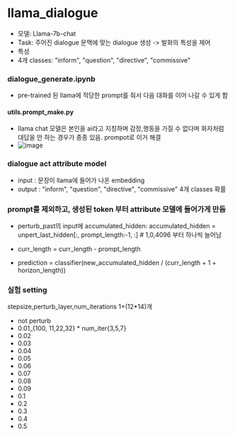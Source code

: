 # llama_dialogue

- 모델: Llama-7b-chat
- Task: 주어진 dialogue 문맥에 맞는 dialogue 생성 -> 발화의 특성을 제어 
- 특성
- 4개 classes: "inform", "question", "directive", "commissive"

### dialogue_generate.ipynb
- pre-trained 된 llama에 적당한 prompt를 줘서 다음 대화를 이어 나갈 수 있게 함
#### utils.prompt_make.py
- llama chat 모델은 본인을 ai라고 지칭하며 감정,행동을 가질 수 없다며 화자처럼 대답을 안 하는 경우가 종종 있음. prompot로 이거 해결  
 - ![image](https://github.com/Songwooseok123/llama_dialogue/assets/80091008/0c6c9f30-217d-43ea-a0f9-a27b9a2ea976)



 ### dialogue act attribute model
  - input : 문장이 llama에 들어가 나온 embedding
  - output : "inform", "question", "directive", "commissive"  4개 classes 확률


### prompt를 제외하고, 생성된 token 부터 attribute 모델에 들어가게 만듬
- perturb_past의 input에 accumulated_hidden: accumulated_hidden = unpert_last_hidden[:, prompt_length:-1, :] # 1,0,4096 부터 하나씩 늘어남 

- curr_length = curr_length - prompt_length
- prediction = classifier(new_accumulated_hidden / (curr_length + 1 + horizon_length))

### 실험 setting 
stepsize,perturb_layer,num_iterations
1+(12*14)개 
- not perturb
- 0.01_{100, 11,22,32} * num_iter{3,5,7}
- 0.02
- 0.03
- 0.04
- 0.05
- 0.06
- 0.07
- 0.08
- 0.09
- 0.1
- 0.2
- 0.3
- 0.4
- 0.5

